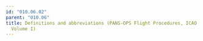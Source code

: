 ```yaml
---
id: "010.06.02"
parent: "010.06"
title: Definitions and abbreviations (PANS-OPS Flight Procedures, ICAO Doc 8168,
  Volume I)
---
```

